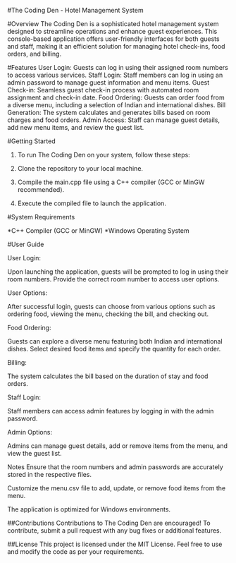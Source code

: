 #The Coding Den - Hotel Management System


#Overview
The Coding Den is a sophisticated hotel management system designed to streamline operations and enhance guest experiences. This console-based application offers user-friendly interfaces for both guests and staff, making it an efficient solution for managing hotel check-ins, food orders, and billing.

#Features
User Login: Guests can log in using their assigned room numbers to access various services.
Staff Login: Staff members can log in using an admin password to manage guest information and menu items.
Guest Check-in: Seamless guest check-in process with automated room assignment and check-in date.
Food Ordering: Guests can order food from a diverse menu, including a selection of Indian and international dishes.
Bill Generation: The system calculates and generates bills based on room charges and food orders.
Admin Access: Staff can manage guest details, add new menu items, and review the guest list.

#Getting Started

1. To run The Coding Den on your system, follow these steps:

2. Clone the repository to your local machine.

3. Compile the main.cpp file using a C++ compiler (GCC or MinGW recommended).

4. Execute the compiled file to launch the application.

#System Requirements

*C++ Compiler (GCC or MinGW)
*Windows Operating System

#User Guide

User Login:

Upon launching the application, guests will be prompted to log in using their room numbers.
Provide the correct room number to access user options.

User Options:

After successful login, guests can choose from various options such as ordering food, viewing the menu, checking the bill, and checking out.

Food Ordering:

Guests can explore a diverse menu featuring both Indian and international dishes.
Select desired food items and specify the quantity for each order.

Billing:

The system calculates the bill based on the duration of stay and food orders.

Staff Login:

Staff members can access admin features by logging in with the admin password.

Admin Options:

Admins can manage guest details, add or remove items from the menu, and view the guest list.


Notes
Ensure that the room numbers and admin passwords are accurately stored in the respective files.

Customize the menu.csv file to add, update, or remove food items from the menu.

The application is optimized for Windows environments.

##Contributions
Contributions to The Coding Den are encouraged! To contribute, submit a pull request with any bug fixes or additional features.

##License
This project is licensed under the MIT License. Feel free to use and modify the code as per your requirements.
